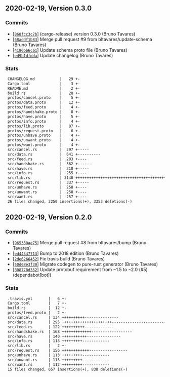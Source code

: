 ## 2020-02-19, Version 0.3.0
### Commits
- [[`868fcc3c7b`](https://github.com/datrs/dat-network-protocol/commit/868fcc3c7b2d87fb8fac24dd6b08b1324912f281)] (cargo-release) version 0.3.0 (Bruno Tavares)
- [[`68addf1b83`](https://github.com/datrs/dat-network-protocol/commit/68addf1b83eb4a378496633a514b725fbd859cd3)] Merge pull request #9 from bltavares/update-schema (Bruno Tavares)
- [[`4186bb6c61`](https://github.com/datrs/dat-network-protocol/commit/4186bb6c61bd95185f6427e498787dd5c7f392e8)] Update schema proto file (Bruno Tavares)
- [[`ed9b1dfdda`](https://github.com/datrs/dat-network-protocol/commit/ed9b1dfddad5e23d82f4b54019b64dba6e2661d7)] Update changelog (Bruno Tavares)

### Stats
```diff
 CHANGELOG.md           |   29 +-
 Cargo.toml             |    3 +-
 README.md              |    2 +-
 build.rs               |   28 +-
 protos/cancel.proto    |    5 +-
 protos/data.proto      |   12 +-
 protos/feed.proto      |    4 +-
 protos/handshake.proto |    8 +-
 protos/have.proto      |    5 +-
 protos/info.proto      |    4 +-
 protos/lib.proto       |   87 +-
 protos/request.proto   |    6 +-
 protos/unhave.proto    |    4 +-
 protos/unwant.proto    |    4 +-
 protos/want.proto      |    4 +-
 src/cancel.rs          |  297 +-----
 src/data.rs            |  641 +----------
 src/feed.rs            |  283 +----
 src/handshake.rs       |  362 +------
 src/have.rs            |  310 +-----
 src/info.rs            |  255 +----
 src/lib.rs             | 3140 ++++++++++++++++++++++++++++++++++++++++++++++++-
 src/request.rs         |  337 +-----
 src/unhave.rs          |  258 +----
 src/unwant.rs          |  258 +----
 src/want.rs            |  257 +----
 26 files changed, 3250 insertions(+), 3353 deletions(-)
```


## 2020-02-19, Version 0.2.0
### Commits
- [[`965338ae75`](https://github.com/datrs/dat-network-protocol/commit/965338ae75b36274c6c888ea69565a172cee8e1b)] Merge pull request #8 from bltavares/bump (Bruno Tavares)
- [[`ed44347713`](https://github.com/datrs/dat-network-protocol/commit/ed4434771306b515f9010dc1ed79e9b153e887ac)] Bump to 2018 edition (Bruno Tavares)
- [[`2de6266452`](https://github.com/datrs/dat-network-protocol/commit/2de626645211ac9db23666388df1a07d95f60ec1)] Fix travis build (Bruno Tavares)
- [[`50d68e3f30`](https://github.com/datrs/dat-network-protocol/commit/50d68e3f30422740168bf5c5b2e84b6de952b6bb)] Migrate codegen to pure-rust generator (Bruno Tavares)
- [[`808778d352`](https://github.com/datrs/dat-network-protocol/commit/808778d3525c70ba3798c63f9059eb02a7533b72)] Update protobuf requirement from ~1.5 to ~2.0 (#5) (dependabot[bot])

### Stats
```diff
 .travis.yml       |   6 +-
 Cargo.toml        |   7 +-
 build.rs          |  12 +-
 protos/feed.proto |   2 +-
 src/cancel.rs     | 134 ++++++++++---------------
 src/data.rs       | 295 ++++++++++++++++++++++---------------------------------
 src/feed.rs       | 122 ++++++++++-------------
 src/handshake.rs  | 168 +++++++++++++------------------
 src/have.rs       | 140 +++++++++++---------------
 src/info.rs       | 113 +++++++++------------
 src/lib.rs        |   2 +-
 src/request.rs    | 156 ++++++++++++-----------------
 src/unhave.rs     | 113 +++++++++------------
 src/unwant.rs     | 113 +++++++++------------
 src/want.rs       | 112 +++++++++------------
 15 files changed, 657 insertions(+), 838 deletions(-)
```


